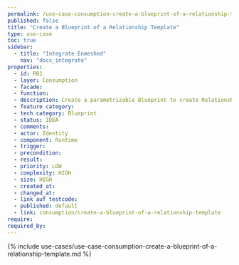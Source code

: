 ```yaml
---
permalink: /use-case-consumption-create-a-blueprint-of-a-relationship-template
published: false
title: "Create a Blueprint of a Relationship Template"
type: use-case
toc: true
sidebar:
  - title: "Integrate Enmeshed"
    nav: "docs_integrate"
properties:
  - id: RB1
  - layer: Consumption
  - facade:
  - function:
  - description: Create a parametrizable Blueprint to create Relationship Templates with. This is used for creating specific business cards for Users.
  - feature category:
  - tech category: Blueprint
  - status: IDEA
  - comments:
  - actor: Identity
  - component: Runtime
  - trigger:
  - precondition:
  - result:
  - priority: LOW
  - complexity: HIGH
  - size: HIGH
  - created_at:
  - changed_at:
  - link auf testcode:
  - published: default
  - link: consumption/create-a-blueprint-of-a-relationship-template
require:
required_by:
---
```


{% include use-cases/use-case-consumption-create-a-blueprint-of-a-relationship-template.md %}
